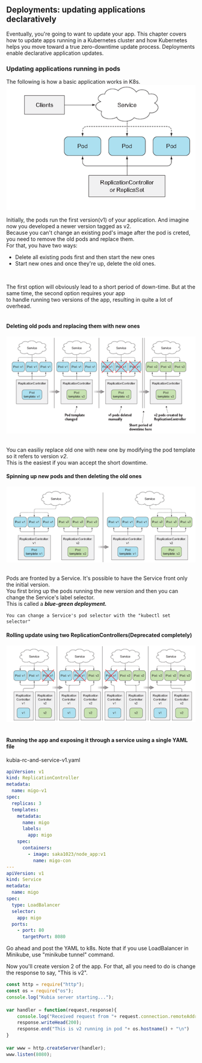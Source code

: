 ## Deployments: updating applications declaratively
Eventually, you're going to want to update your app. This chapter covers how to update apps running in a Kubernetes cluster and how Kubernetes helps you move toward a true zero-downtime update process. Deployments enable declarative application updates. 

### Updating applications running in pods
The following is how a basic application works in K8s.<br>
<img src="basic_outline.png"><br>

Initially, the pods run the first version(v1) of your application. And imagine now you developed a newer version tagged as v2.<br>
Because you can't change an existing pod's image after the pod is creted, you need to remove the old pods and replace them.<br>
For that, you have two ways:
- Delete all existing pods first and then start the new ones
- Start new ones and once they're up, delete the old ones. 
<br>

The first option will obviously lead to a short period of down-time. But at the same time, the second option requires your app<br>
to handle running two versions of the app, resulting in quite a lot of overhead.<br><br>

#### Deleting old pods and replacing them with new ones
<img src="modifying_tags.png"><br><br>

You can easiliy replace old one with new one by modifying the pod template so it refers to version *v2*.<br>
This is the easiest if you wan accept the short downtime.

#### Spinning up new pods and then deleting the old ones
<img src="switing_from_old_to_new.png"><br><br>

Pods are fronted by a Service. It's possible to have the Service front only the initial version.<br>
You first bring up the pods running the new version and then you can change the Service's label selector.<br>
This is called a ***blue-green deployment.***

    You can change a Service's pod selector with the "kubectl set selector"


#### Rolling update using two ReplicationControllers(Deprecated completely)
<img src="rolling_update_with_two_rc.png"><br><br>


#### Running the app and exposing it through a service using a single YAML file
kubia-rc-and-service-v1.yaml
```yaml
apiVersion: v1
kind: ReplicationController
metadata:
  name: migo-v1
spec:
  replicas: 3
  templates:
    metadata:
      name: migo
      labels:
        app: migo
    spec:
      containers:
        - image: saka1023/node_app:v1
          name: migo-con
---
apiVersion: v1
kind: Service
metadata:
  name: migo
spec:
  type: LoadBalancer
  selector:
    app: migo
  ports:
    - port: 80
      targetPort: 8080
```
Go ahead and post the YAML to k8s. Note that if you use LoadBalancer in Minikube, use "minikube tunnel" command.<br>

Now you'll create version 2 of the app. For that, all you need to do is change the response to say, "This is v2".

```js
const http = require("http");
const os = require("os");
console.log("Kubia server starting...");

var handler = function(request,response){
    console.log("Received request from "+ request.connection.remoteAddress);
    response.writeHead(200);
    response.end("This is v2 running in pod "+ os.hostname() + "\n")
}

var www = http.createServer(handler);
www.listen(8080);
```


